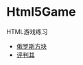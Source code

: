 # Html5Game
HTML游戏练习

* [俄罗斯方块](https://github.com/ciming/Html5Game/tree/master/Tetris) 
* [评判其](https://github.com/ciming/Html5Game/tree/master/Pong) 
